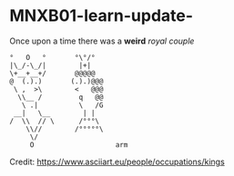 # MNXB01-learn-update-

Once upon a time
there was a **weird** _royal couple_

```
°   O   °       °\°/°
|\_/-\_/|        |+|
\+__+__+/       @@@@@      
@  (.).)       (.).)@@@
 \ ,  >\        <   @@@
  \\__ /         q   @@
   \ .|          \   /G
 __|   \__        | |
/  \\  // \      /°°°\
    \\//        /°°°°°\
     \/
     O                    arm
```
Credit: <https://www.asciiart.eu/people/occupations/kings>
